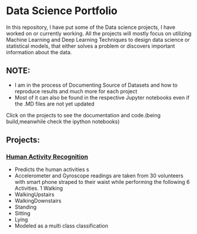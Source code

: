# Data Science Portfolio


In this repository, I have put some of the Data science projects, I have worked on or currently working. 
All the projects will mostly focus on utilizing Machine Learning and Deep Learning Techniques to design data science or statistical models, that either solves a problem or discovers important information about the data.

## NOTE:
* I am in the process of Documenting Source of Datasets and how to reproduce results and much more for each project
* Most of it can also be found in the respective Jupyter notebooks even if the .MD files are not yet updated

Click on the projects to see the documentation and code.(being build,meanwhile check the ipython notebooks)

## Projects:

###  [Human Activity Recognition](https://github.com/srvds/Human-Activity-Recognition)
* Predicts the human activities s
* Accelerometer and Gyroscope readings are taken from 30 volunteers with smart phone straped to their waist while performing the following 6 Activities.
 1 Walking
 * WalkingUpstairs
 * WalkingDownstairs
 * Standing
 * Sitting
 * Lying
* Modeled as a multi class classification
